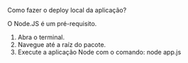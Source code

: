Como fazer o deploy local da aplicação?

O Node.JS é um pré-requisito.

1. Abra o terminal.
2. Navegue até a raíz do pacote.
3. Execute a aplicação Node com o comando:
  node app.js
    
